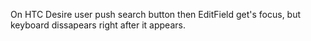 On HTC Desire user push search button then EditField get's focus, but keyboard dissapears right after it appears.